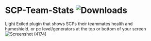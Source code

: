 # SCP-Team-Stats ![Downloads](https://img.shields.io/github/downloads/morgana-x/SCP-Team-Stats/total)

Light Exiled plugin that shows SCPs their teammates health and humeshield, or pc level/generators at the top or bottom of your screen
![Screenshot (4174)](https://github.com/morgana-x/SCP-Team-Stats/assets/89588301/762e858c-8ef6-4ad6-838c-f6ed974a309e)
